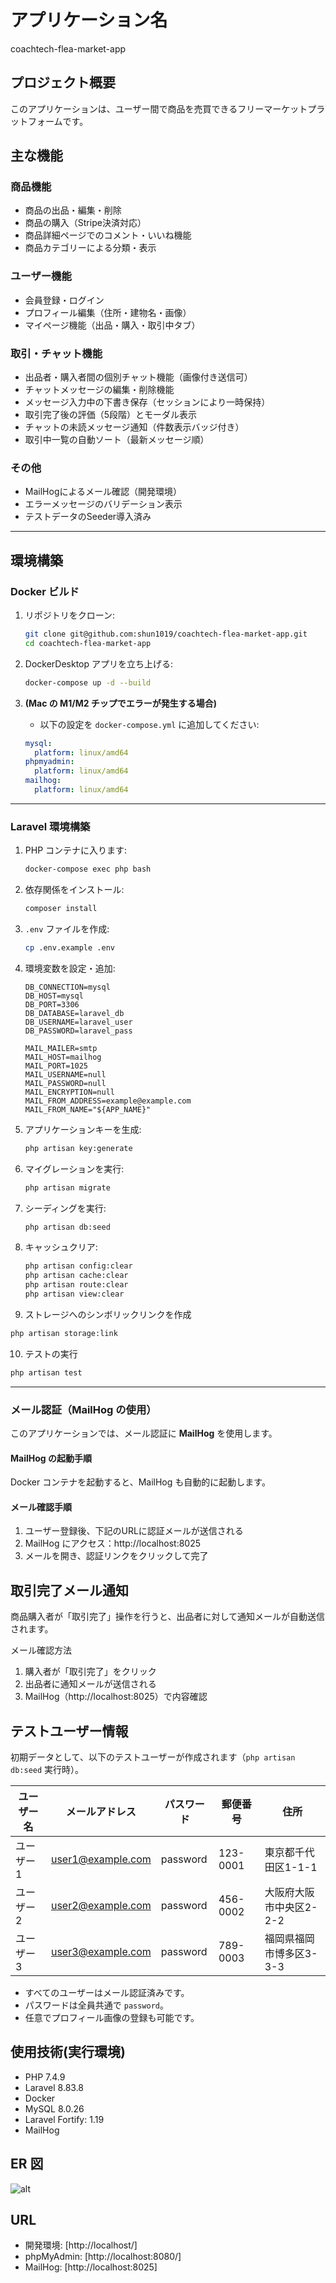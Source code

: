 # **アプリケーション名**

coachtech-flea-market-app

## **プロジェクト概要**

このアプリケーションは、ユーザー間で商品を売買できるフリーマーケットプラットフォームです。

## **主な機能**

### 商品機能
- 商品の出品・編集・削除
- 商品の購入（Stripe決済対応）
- 商品詳細ページでのコメント・いいね機能
- 商品カテゴリーによる分類・表示

### ユーザー機能
- 会員登録・ログイン
- プロフィール編集（住所・建物名・画像）
- マイページ機能（出品・購入・取引中タブ）

### 取引・チャット機能
- 出品者・購入者間の個別チャット機能（画像付き送信可）
- チャットメッセージの編集・削除機能
- メッセージ入力中の下書き保存（セッションにより一時保持）
- 取引完了後の評価（5段階）とモーダル表示
- チャットの未読メッセージ通知（件数表示バッジ付き）
- 取引中一覧の自動ソート（最新メッセージ順）

### その他
- MailHogによるメール確認（開発環境）
- エラーメッセージのバリデーション表示
- テストデータのSeeder導入済み

---

## **環境構築**

### **Docker ビルド**

1. リポジトリをクローン:

   ```bash
   git clone git@github.com:shun1019/coachtech-flea-market-app.git
   cd coachtech-flea-market-app
   ```

2. DockerDesktop アプリを立ち上げる:

   ```bash
   docker-compose up -d --build
   ```

3. **(Mac の M1/M2 チップでエラーが発生する場合)**
   - 以下の設定を `docker-compose.yml` に追加してください:
   ```yaml
   mysql:
     platform: linux/amd64
   phpmyadmin:
     platform: linux/amd64
   mailhog:
     platform: linux/amd64
   ```

---

### **Laravel 環境構築**

1. PHP コンテナに入ります:

   ```bash
   docker-compose exec php bash
   ```

2. 依存関係をインストール:

   ```bash
   composer install
   ```

3. `.env` ファイルを作成:

   ```bash
   cp .env.example .env
   ```

4. 環境変数を設定・追加:

   ```env
   DB_CONNECTION=mysql
   DB_HOST=mysql
   DB_PORT=3306
   DB_DATABASE=laravel_db
   DB_USERNAME=laravel_user
   DB_PASSWORD=laravel_pass

   MAIL_MAILER=smtp
   MAIL_HOST=mailhog
   MAIL_PORT=1025
   MAIL_USERNAME=null
   MAIL_PASSWORD=null
   MAIL_ENCRYPTION=null
   MAIL_FROM_ADDRESS=example@example.com
   MAIL_FROM_NAME="${APP_NAME}"
   ```

5. アプリケーションキーを生成:

   ```bash
   php artisan key:generate
   ```

6. マイグレーションを実行:

   ```bash
   php artisan migrate
   ```

7. シーディングを実行:

   ```bash
   php artisan db:seed
   ```

8. キャッシュクリア:
   ```bash
   php artisan config:clear
   php artisan cache:clear
   php artisan route:clear
   php artisan view:clear
   ```

9.	ストレージへのシンボリックリンクを作成
   ```bash
   php artisan storage:link
   ```

10. テストの実行
   ```bash
   php artisan test
   ```

---

### **メール認証（MailHog の使用）**

このアプリケーションでは、メール認証に **MailHog** を使用します。

#### **MailHog の起動手順**

Docker コンテナを起動すると、MailHog も自動的に起動します。

#### **メール確認手順**

1. ユーザー登録後、下記のURLに認証メールが送信される
2. MailHog にアクセス：http://localhost:8025
3. メールを開き、認証リンクをクリックして完了

## **取引完了メール通知**

商品購入者が「取引完了」操作を行うと、出品者に対して通知メールが自動送信されます。

メール確認方法
1.	購入者が「取引完了」をクリック
2.	出品者に通知メールが送信される
3.	MailHog（http://localhost:8025）で内容確認

## **テストユーザー情報**

初期データとして、以下のテストユーザーが作成されます（`php artisan db:seed` 実行時）。

| ユーザー名 | メールアドレス        | パスワード | 郵便番号   | 住所                    |
|------------|------------------------|------------|------------|--------------------------|
| ユーザー1  | user1@example.com       | password   | 123-0001   | 東京都千代田区1-1-1     |
| ユーザー2  | user2@example.com       | password   | 456-0002   | 大阪府大阪市中央区2-2-2 |
| ユーザー3  | user3@example.com       | password   | 789-0003   | 福岡県福岡市博多区3-3-3 |

- すべてのユーザーはメール認証済みです。
- パスワードは全員共通で `password`。
- 任意でプロフィール画像の登録も可能です。

## 使用技術(実行環境)

- PHP 7.4.9
- Laravel 8.83.8
- Docker
- MySQL 8.0.26
- Laravel Fortify: 1.19
- MailHog

## ER 図

![alt](erd.png)

## URL

- 開発環境: [http://localhost/]
- phpMyAdmin: [http://localhost:8080/]
- MailHog: [http://localhost:8025]
